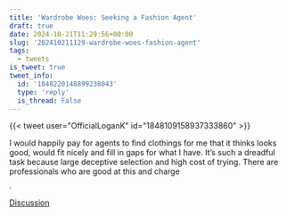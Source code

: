 ```yaml
---
title: 'Wardrobe Woes: Seeking a Fashion Agent'
draft: true
date: 2024-10-21T11:29:56+00:00
slug: '202410211129-wardrobe-woes-fashion-agent'
tags:
  - tweets
is_tweet: true
tweet_info:
  id: '1848220148899238043'
  type: 'reply'
  is_thread: False
---
```




{{< tweet user="OfficialLoganK" id="1848109158937333860" >}}

I would happily pay for agents to find clothings for me that it thinks looks good, would fit nicely and fill in gaps for what I have. It’s such a dreadful task because large deceptive selection and high cost of trying. There are professionals who are good at this and charge $$$$.

[Discussion](https://x.com/sytelus/status/1848220148899238043)
